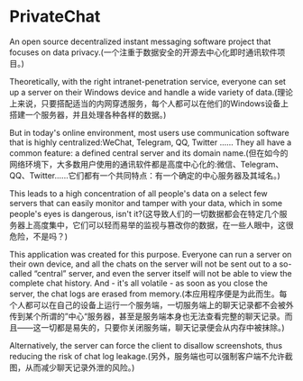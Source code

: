 # PrivateChat
An open source decentralized instant messaging software project that focuses on data privacy.(一个注重于数据安全的开源去中心化即时通讯软件项目。)

Theoretically, with the right intranet-penetration service, everyone can set up a server on their Windows device and handle a wide variety of data.(理论上来说，只要搭配适当的内网穿透服务，每个人都可以在他们的Windows设备上搭建一个服务器，并且处理各种各样的数据。)

But in today's online environment, most users use communication software that is highly centralized:WeChat, Telegram, QQ, Twitter ...... They all have a common feature: a defined central server and its domain name.(但在如今的网络环境下，大多数用户使用的通讯软件都是高度中心化的:微信、Telegram、QQ、Twitter......它们都有一个共同特点：有一个确定的中心服务器及其域名。)

This leads to a high concentration of all people's data on a select few servers that can easily monitor and tamper with your data, which in some people's eyes is dangerous, isn't it?(这导致人们的一切数据都会在特定几个服务器上高度集中，它们可以轻而易举的监视与篡改你的数据，在一些人眼中，这很危险，不是吗？)

This application was created for this purpose. Everyone can run a server on their own device, and all the chats on the server will not be sent out to a so-called “central” server, and even the server itself will not be able to view the complete chat history. And - it's all volatile - as soon as you close the server, the chat logs are erased from memory.(本应用程序便是为此而生。每个人都可以在自己的设备上运行一个服务端，一切服务端上的聊天记录都不会被外传到某个所谓的”中心“服务器，甚至是服务端本身也无法查看完整的聊天记录。而且——这一切都是易失的，只要你关闭服务端，聊天记录便会从内存中被抹除。)

Alternatively, the server can force the client to disallow screenshots, thus reducing the risk of chat log leakage.(另外，服务端也可以强制客户端不允许截图，从而减少聊天记录外泄的风险。)
